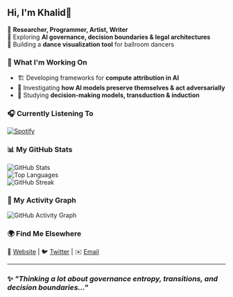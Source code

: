 ## Hi, I'm Khalid👋  

🔹 **Researcher, Programmer, Artist, Writer**  
🔹 Exploring **AI governance, decision boundaries & legal architectures**  
🔹 Building a **dance visualization tool** for ballroom dancers  

### 🚀 What I'm Working On  
- 🏗️ Developing frameworks for **compute attribution in AI**  
- 🤖 Investigating **how AI models preserve themselves & act adversarially**  
- 📖 Studying **decision-making models, transduction & induction**  

### 🎧 Currently Listening To  
[![Spotify](https://spotify-github-profile.vercel.app/api/view?uid=31rjvlo6ljpqiph4dudlux35czqi&cover_image=true&theme=default&bar_color=53b14f&bar_color_cover=false)](https://open.spotify.com/user/31rjvlo6ljpqiph4dudlux35czqi)  

### 📊 My GitHub Stats  
![GitHub Stats](https://github-readme-stats.vercel.app/api?username=khalid-alim&show_icons=true&theme=radical)  
![Top Languages](https://github-readme-stats.vercel.app/api/top-langs/?username=khalid-alim&layout=compact&theme=radical)  
![GitHub Streak](https://github-readme-streak-stats.herokuapp.com/?user=khalid-alim&theme=radical)  

### 📡 My Activity Graph  
![GitHub Activity Graph](https://github-readme-activity-graph.cyclic.app/graph?username=khalid-alim&theme=github-dark)  

### 🌍 Find Me Elsewhere  
🔗 [Website](https://notkhalid.com) | 🐦 [Twitter](https://twitter.com/YOUR_HANDLE) | ✉️ [Email](mailto:you@example.com)  

---

### ✨ _"Thinking a lot about governance entropy, transitions, and decision boundaries..."_  
